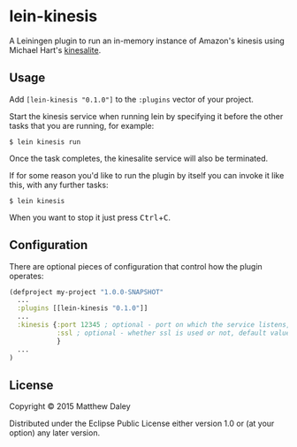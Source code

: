# lein-kinesis

A Leiningen plugin to run an in-memory instance of Amazon's kinesis using Michael Hart's [kinesalite](https://github.com/mhart/kinesalite).

## Usage

Add `[lein-kinesis "0.1.0"]` to the `:plugins` vector of your project.

Start the kinesis service when running lein by specifying it before the other tasks that you are running, for example:

    $ lein kinesis run

Once the task completes, the kinesalite service will also be terminated.

If for some reason you'd like to run the plugin by itself you can invoke it like this, with any further tasks:

    $ lein kinesis
    
When you want to stop it just press <kbd>Ctrl</kbd>+<kbd>C</kbd>.
   
## Configuration

There are optional pieces of configuration that control how the plugin operates:

```clojure
(defproject my-project "1.0.0-SNAPSHOT"
  ...
  :plugins [[lein-kinesis "0.1.0"]]
  ...
  :kinesis {:port 12345 ; optional - port on which the service listens, default value is 8023
            :ssl ; optional - whether ssl is used or not, default value is false
            }
  ...
)
```

## License

Copyright © 2015 Matthew Daley

Distributed under the Eclipse Public License either version 1.0 or (at
your option) any later version.
